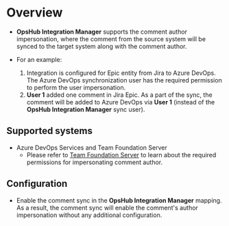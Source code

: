 # Overview

- **OpsHub Integration Manager** supports the comment author impersonation, where the comment from the source system will be synced to the target system along with the comment author.

- For an example:
  1. Integration is configured for Epic entity from Jira to Azure DevOps. The Azure DevOps synchronization user has the required permission to perform the user impersonation.  
  2. **User 1** added one comment in Jira Epic. As a part of the sync, the comment will be added to Azure DevOps via **User 1** (instead of the **OpsHub Integration Manager** sync user).

## Supported systems

- Azure DevOps Services and Team Foundation Server  
  - Please refer to [Team Foundation Server](../connectors/team-foundation-server.md) to learn about the required permissions for impersonating comment author.

## Configuration

- Enable the comment sync in the **OpsHub Integration Manager** mapping. As a result, the comment sync will enable the comment's author impersonation without any additional configuration.

